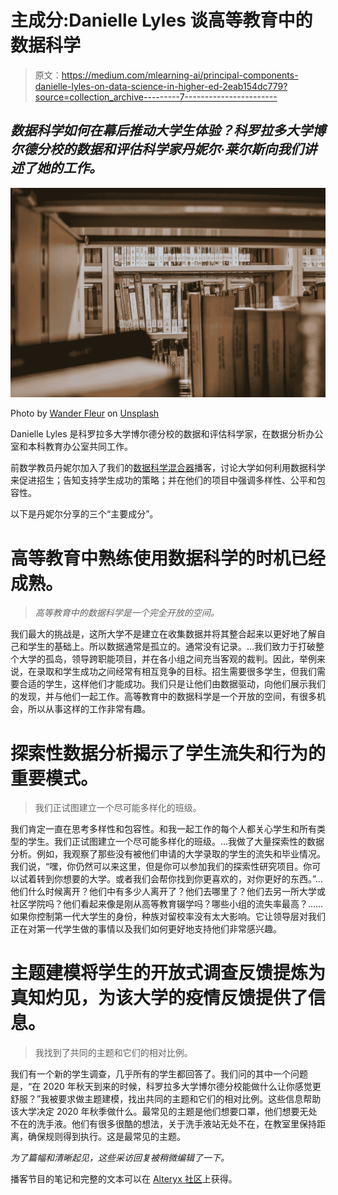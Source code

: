 # 主成分:Danielle Lyles 谈高等教育中的数据科学

> 原文：<https://medium.com/mlearning-ai/principal-components-danielle-lyles-on-data-science-in-higher-ed-2eab154dc779?source=collection_archive---------7----------------------->

## *数据科学如何在幕后推动大学生体验？科罗拉多大学博尔德分校的数据和评估科学家丹妮尔·莱尔斯向我们讲述了她的工作。*

![](img/ae645a63342d89f4888518c6d06b1f2b.png)

Photo by [Wander Fleur](https://unsplash.com/@wanderfleur?utm_source=medium&utm_medium=referral) on [Unsplash](https://unsplash.com?utm_source=medium&utm_medium=referral)

Danielle Lyles 是科罗拉多大学博尔德分校的数据和评估科学家，在数据分析办公室和本科教育办公室共同工作。

前数学教员丹妮尔加入了我们的[数据科学混合器](https://community.alteryx.com/t5/Data-Science-Mixer/bg-p/mixer)播客，讨论大学如何利用数据科学来促进招生；告知支持学生成功的策略；并在他们的项目中强调多样性、公平和包容性。

以下是丹妮尔分享的三个“主要成分”。

# 高等教育中熟练使用数据科学的时机已经成熟。

> *高等教育中的数据科学是一个完全开放的空间。*

我们最大的挑战是，这所大学不是建立在收集数据并将其整合起来以更好地了解自己和学生的基础上。所以数据通常是孤立的。通常没有记录。…我们致力于打破整个大学的孤岛，领导跨职能项目，并在各小组之间充当客观的裁判。因此，举例来说，在录取和学生成功之间经常有相互竞争的目标。招生需要很多学生，但我们需要合适的学生，这样他们才能成功。我们只是让他们由数据驱动，向他们展示我们的发现，并与他们一起工作。高等教育中的数据科学是一个开放的空间，有很多机会，所以从事这样的工作非常有趣。

# 探索性数据分析揭示了学生流失和行为的重要模式。

> 我们正试图建立一个尽可能多样化的班级。

我们肯定一直在思考多样性和包容性。和我一起工作的每个人都关心学生和所有类型的学生。我们正试图建立一个尽可能多样化的班级。…我做了大量探索性的数据分析。例如，我观察了那些没有被他们申请的大学录取的学生的流失和毕业情况。我们说，“嘿，你仍然可以来这里，但是你可以参加我们的探索性研究项目。你可以试着转到你想要的大学。或者我们会帮你找到你更喜欢的，对你更好的东西。”…他们什么时候离开？他们中有多少人离开了？他们去哪里了？他们去另一所大学或社区学院吗？他们看起来像是刚从高等教育辍学吗？哪些小组的流失率最高？……如果你控制第一代大学生的身份，种族对留校率没有太大影响。它让领导层对我们正在对第一代学生做的事情以及我们如何更好地支持他们非常感兴趣。

# 主题建模将学生的开放式调查反馈提炼为真知灼见，为该大学的疫情反馈提供了信息。

> 我找到了共同的主题和它们的相对比例。

我们有一个新的学生调查，几乎所有的学生都回答了。我们问的其中一个问题是，“在 2020 年秋天到来的时候，科罗拉多大学博尔德分校能做什么让你感觉更舒服？”我被要求做主题建模，找出共同的主题和它们的相对比例。这些信息帮助该大学决定 2020 年秋季做什么。最常见的主题是他们想要口罩，他们想要无处不在的洗手液。他们有很多很酷的想法，关于洗手液站无处不在，在教室里保持距离，确保规则得到执行。这是最常见的主题。

*为了篇幅和清晰起见，这些采访回复被稍微编辑了一下。*

播客节目的笔记和完整的文本可以在 [Alteryx 社区](https://community.alteryx.com/t5/Data-Science-Mixer/Powering-the-student-experience-with-data-science-Danielle-Lyles/ba-p/749168)上获得。